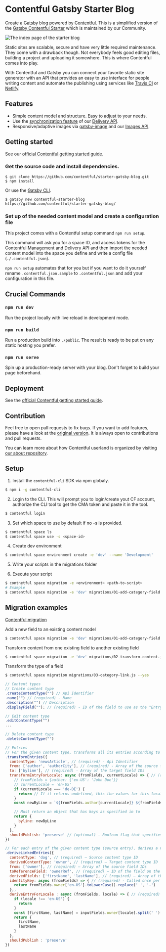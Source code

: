 # Contentful Gatsby Starter Blog

Create a [Gatsby](http://gatsbyjs.com/) blog powered by [Contentful](https://www.contentful.com). This is a simplified version of the [Gatsby Contentful Starter](https://github.com/contentful-userland/gatsby-contentful-starter) which is maintained by our Community.

![The index page of the starter blog](https://rawgit.com/contentful-userland/gatsby-contentful-starter/master/screenshot.jpg "The index page of the starter blog")

Static sites are scalable, secure and have very little required maintenance. They come with a drawback though. Not everybody feels good editing files, building a project and uploading it somewhere. This is where Contentful comes into play.

With Contentful and Gatsby you can connect your favorite static site generator with an API that provides an easy to use interface for people writing content and automate the publishing using services like [Travis CI](https://travis-ci.org/) or [Netlify](https://www.netlify.com/).

## Features

- Simple content model and structure. Easy to adjust to your needs.
- Use the [synchronization feature](https://www.contentful.com/developers/docs/references/content-delivery-api/#/reference/synchronization) of our [Delivery API](https://www.contentful.com/developers/docs/references/content-delivery-api/).
- Responsive/adaptive images via [gatsby-image](https://www.gatsbyjs.org/packages/gatsby-image/) and our [Images API](https://www.contentful.com/developers/docs/references/content-delivery-api/#/reference/synchronization/initial-synchronization-of-entries-of-a-specific-content-type).

## Getting started

See our [official Contentful getting started guide](https://www.contentful.com/developers/docs/tutorials/general/get-started/).

### Get the source code and install dependencies.

```
$ git clone https://github.com/contentful/starter-gatsby-blog.git
$ npm install
```

Or use the [Gatsby CLI](https://www.npmjs.com/package/gatsby-cli).

```
$ gatsby new contentful-starter-blog https://github.com/contentful/starter-gatsby-blog/
```

### Set up of the needed content model and create a configuration file

This project comes with a Contentful setup command `npm run setup`.

This command will ask you for a space ID, and access tokens for the Contentful Management and Delivery API and then import the needed content model into the space you define and write a config file (`./.contentful.json`).

`npm run setup` automates that for you but if you want to do it yourself rename `.contentful.json.sample` to `.contentful.json` and add your configuration in this file.

## Crucial Commands

### `npm run dev`

Run the project locally with live reload in development mode.

### `npm run build`

Run a production build into `./public`. The result is ready to be put on any static hosting you prefer.

### `npm run serve`

Spin up a production-ready server with your blog. Don't forget to build your page beforehand.

## Deployment

See the [official Contentful getting started guide](https://www.contentful.com/developers/docs/tutorials/general/get-started/).

## Contribution

Feel free to open pull requests to fix bugs. If you want to add features, please have a look at the [original version](https://github.com/contentful-userland/gatsby-contentful-starter). It is always open to contributions and pull requests.

You can learn more about how Contentful userland is organized by visiting [our about repository](https://github.com/contentful-userland/about).

## Setup

1. Install the `contentful-cli` SDK via npm globaly.

```bash
$ npm i -g contentful-cli
```

2. Login to the CLI. This will prompt you to login/create yout CF account, authorize the CLI tool to get the CMA token and paste it in the tool.

```bash
$ contentful login
```

3. Set which space to use by default if no -s is provided.

```bash
$ contentful space ls
$ contentful space use -s <space-id>
```

4. Create dev environment

```bash
$ contentful space environment create -e 'dev' --name 'Development'
```

5. Write your scripts in the migrations folder

6. Execute your script

```bash
$ contnetful space migration -e <environment> <path-to-script>
# Example
$ contentful space migration -e 'dev' migrations/01-add-category-field.js
```

## Migration examples

[Contentful migration](https://github.com/contentful/contentful-migration/blob/master/README.md#reference-documentation)

Add a new field to an existing content model

```bash
$ contentful space migration -e 'dev' migrations/01-add-category-field.js
```

Transform content from one existing field to another existing field

```bash
$ contentful space migration -e 'dev' migrations/02-transform-content.js --yes
```

Transform the type of a field

```bash
$ contentful space migration migrations/03-category-link.js --yes
```

```js
// Content types
// Create content type
.createContentType("") // Api Identifier
.name("") // (required) - Name
.description("") // Description
.displayField(""); // (required) - ID of the field to use as the "Entry title"

// Edit content type
.editContentType("")
...

// Delete content type
.deleteContentType("")

// Entries
// For the given content type, transforms all its entries according to the user-provided transformEntryForLocale function
.transformEntries({
  contentType: 'newsArticle', // (required) - Api Identifier
  from: ['author', 'authorCity'], // (required) - Array of the source field IDs
  to: ['byline'], // (required) - Array of the target field IDs
  transformEntryForLocale: async (fromFields, currentLocale) => { // (required) - Transformation function to be applied
    // fromFields = {author: {'en-US': 'John Doe'}}
    // currentLocale = 'en-US'
    if (currentLocale === 'de-DE') {
      return // If it returns undefined, this the values for this locale on the entry will be left untouched.
    }
    const newByLine = `${fromFields.author[currentLocale]} ${fromFields.authorCity[currentLocale]}`

    // Must return an object that has keys as specified in to
    return {
      byline: newByLine
    }
  },
  shouldPublish: 'preserve' // (optional) – Boolean flag that specifies publishing of target entries, preserve will keep current states of the source entries (default 'preserve')
})

// For each entry of the given content type (source entry), derives a new entry and sets up a reference to it on the source entry
.deriveLinkedEntries({
  contentType: 'dog', // (required) – Source content type ID
  derivedContentType: 'owner', // (required) – Target content type ID
  from: ['owner'], // (required) – Array of the source field IDs
  toReferenceField: 'ownerRef', // (required) – ID of the field on the source content type in which to insert the reference
  derivedFields: ['firstName', 'lastName'], // (required) – Array of the field IDs on the target content type
  identityKey: async (fromFields) => { // (required) - Called once per source entry. Returns the ID used for the derived entry, which is also used for de-duplication so that multiple source entries can link to the same derived entry.
    return fromFields.owner['en-US'].toLowerCase().replace(' ', '-')
  },,
  deriveEntryForLocale : async (fromFields, locale) => { // (required) – Function that generates the field values for the derived entry.
    if (locale !== 'en-US') {
      return
    }
    const [firstName, lastName] = inputFields.owner[locale].split(' ')
    return {
      firstName,
      lastName
    }
  },
  shouldPublish : 'preserve'
})
```
